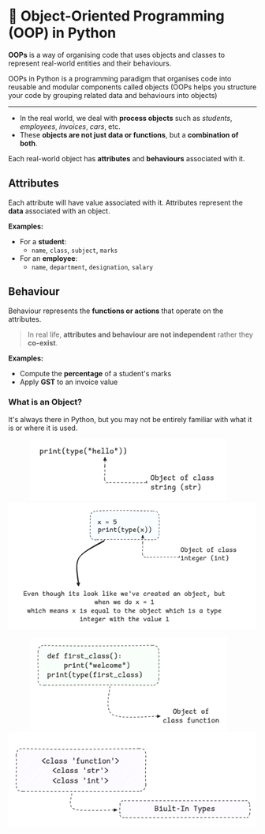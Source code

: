 # 🧱 Object-Oriented Programming (OOP) in Python

**OOPs** is a way of organising code that uses objects and classes to represent real-world entities and their behaviours.

OOPs in Python is a programming paradigm that organises code into reusable and modular components called objects (OOPs helps you structure your code by grouping related data and behaviours into objects)

---
- In the real world, we deal with **process objects** such as _students_, _employees_, _invoices_, _cars_, etc.  
- These **objects are not just data or functions**, but a **combination of both**.

Each real-world object has **attributes** and **behaviours** associated with it.

## Attributes

Each attribute will have value associated with it. Attributes represent the **data** associated with an object.

**Examples:**

- For a **student**:
  - `name`, `class`, `subject`, `marks`
- For an **employee**:
  - `name`, `department`, `designation`, `salary`

## Behaviour

Behaviour represents the **functions or actions** that operate on the attributes.

> In real life, **attributes and behaviour are not independent** rather they **co-exist**.

**Examples:**

- Compute the **percentage** of a student's marks
- Apply **GST** to an invoice value



### What is an Object?
It's always there in Python, but you may not be entirely familiar with what it is or where it is used.

<p align="center">
  <img src="https://github.com/GitMeP/Python/blob/f742a77112f0588f376396c0be6a6d0ff6be1080/OOPs/images/py1.png" width="400" alt="Logo"/>
  &nbsp;&nbsp;&nbsp;
  <img src="https://github.com/GitMeP/Python/blob/f742a77112f0588f376396c0be6a6d0ff6be1080/OOPs/images/py2.png" width="550" alt="Demo"/>
</p>

<p align="center">
  <img src="https://github.com/GitMeP/Python/blob/f742a77112f0588f376396c0be6a6d0ff6be1080/OOPs/images/py3.png" width="400" alt="Logo"/>  
  &nbsp;&nbsp;&nbsp;
  <img src="https://github.com/GitMeP/Python/blob/f742a77112f0588f376396c0be6a6d0ff6be1080/OOPs/images/py4.png" width="550" alt="Demo"/>  
</p>
